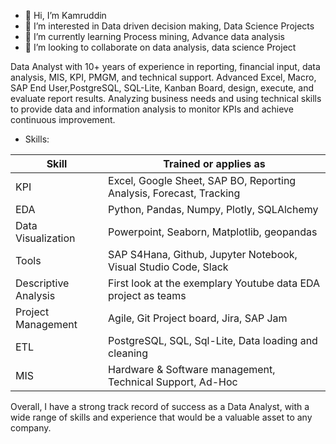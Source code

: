 - 👋 Hi, I’m Kamruddin
- 👀 I’m interested in Data driven decision making, Data Science Projects
- 🌱 I’m currently learning Process mining, Advance data analysis
- 💞️ I’m looking to collaborate on data analysis, data science Project

Data Analyst with 10+ years of experience in reporting, financial input, data analysis, MIS, KPI, PMGM, and technical support. Advanced Excel, Macro, SAP End User,PostgreSQL, SQL-Lite, Kanban Board, design, execute, and evaluate report results. Analyzing business needs and using technical skills to provide data and information analysis to monitor KPIs and achieve continuous improvement.

* Skills:

|Skill|Trained or applies as|
|---|---|
|KPI|Excel, Google Sheet, SAP BO, Reporting Analysis, Forecast, Tracking |
|EDA|Python, Pandas, Numpy, Plotly, SQLAlchemy |
|Data Visualization |Powerpoint, Seaborn, Matplotlib, geopandas | 
|Tools |SAP S4Hana, Github, Jupyter Notebook, Visual Studio Code, Slack| 
|Descriptive Analysis|First look at the exemplary Youtube data EDA project as teams|
|Project Management |Agile, Git Project board, Jira, SAP Jam|
|ETL|PostgreSQL, SQL, Sql-Lite, Data loading and cleaning |
|MIS|Hardware & Software management, Technical Support, Ad-Hoc|

Overall, I have a strong track record of success as a Data Analyst, with a wide range of skills and experience that would be a valuable asset to any company.
